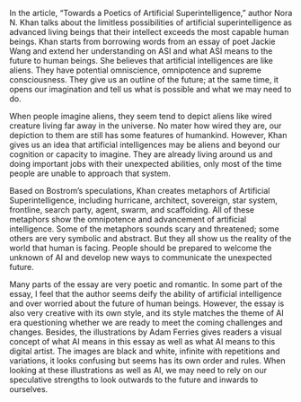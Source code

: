 In the article, “Towards a Poetics of Artificial Superintelligence,” author Nora N. Khan talks about the limitless possibilities of artificial superintelligence as advanced living beings that their intellect exceeds the most capable human beings. Khan starts from borrowing words from an essay of poet Jackie Wang and extend her understanding on ASI and what ASI means to the future to human beings. She believes that artificial intelligences are like aliens. They have potential omniscience, omnipotence and supreme consciousness. They give us an outline of the future; at the same time, it opens our imagination and tell us what is possible and what we may need to do. 

When people imagine aliens, they seem tend to depict aliens like wired creature living far away in the universe. No mater how wired they are, our depiction to them are still has some features of humankind. However, Khan gives us an idea that artificial intelligences may be aliens and beyond our cognition or capacity to imagine. They are already living around us and doing important jobs with their unexpected abilities, only most of the time people are unable to approach that system. 

Based on Bostrom’s speculations, Khan creates metaphors of Artificial Superintelligence, including hurricane, architect, sovereign, star system, frontline, search party, agent, swarm, and scaffolding. All of these metaphors show the omnipotence and advancement of artificial intelligence. Some of the metaphors sounds scary and threatened; some others are very symbolic and abstract. But they all show us the reality of the world that human is facing. People should be prepared to welcome the unknown of AI and develop new ways to communicate the unexpected future. 

Many parts of the essay are very poetic and romantic. In some part of the essay, I feel that the author seems deify the ability of artificial intelligence and over worried about the future of human beings. However, the essay is also very creative with its own style, and its style matches the theme of AI era questioning whether we are ready to meet the coming challenges and changes. Besides, the illustrations by Adam Ferries gives readers a visual concept of what AI means in this essay as well as what AI means to this digital artist. The images are black and white, infinite with repetitions and variations, it looks confusing but seems has its own order and rules. When looking at these illustrations as well as AI, we may need to rely on our speculative strengths to look outwards to the future and inwards to ourselves. 
